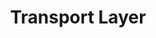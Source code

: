 ---
layout: homework
title: Transport Layer
chapter: 3
icon: transport-layer.svg
problems:
    - P4
    - P14
    - P23
    - P40
    - P41
wireshark_labs:
    - "[TCP](http://www-net.cs.umass.edu/wireshark-labs/Wireshark_TCP_v8.0.pdf){:target=\"_blank\"}"
    - "[UDP](http://www-net.cs.umass.edu/wireshark-labs/Wireshark_UDP_v8.0.pdf){:target=\"_blank\"}"
---